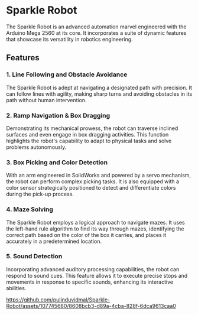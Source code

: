 
# Sparkle Robot

The Sparkle Robot is an advanced automation marvel engineered with the Arduino Mega 2560 at its core. It incorporates a suite of dynamic features that showcase its versatility in robotics engineering.

## Features

### 1. Line Following and Obstacle Avoidance
The Sparkle Robot is adept at navigating a designated path with precision. It can follow lines with agility, making sharp turns and avoiding obstacles in its path without human intervention.

### 2. Ramp Navigation & Box Dragging
Demonstrating its mechanical prowess, the robot can traverse inclined surfaces and even engage in box dragging activities. This function highlights the robot's capability to adapt to physical tasks and solve problems autonomously.

### 3. Box Picking and Color Detection
With an arm engineered in SolidWorks and powered by a servo mechanism, the robot can perform complex picking tasks. It is also equipped with a color sensor strategically positioned to detect and differentiate colors during the pick-up process.

### 4. Maze Solving
The Sparkle Robot employs a logical approach to navigate mazes. It uses the left-hand rule algorithm to find its way through mazes, identifying the correct path based on the color of the box it carries, and places it accurately in a predetermined location.

### 5. Sound Detection
Incorporating advanced auditory processing capabilities, the robot can respond to sound cues. This feature allows it to execute precise stops and movements in response to specific sounds, enhancing its interactive abilities.

https://github.com/pulinduvidmal/Sparkle-Robot/assets/107745680/8608bcb3-d89a-4cba-828f-6dca9613caa0



